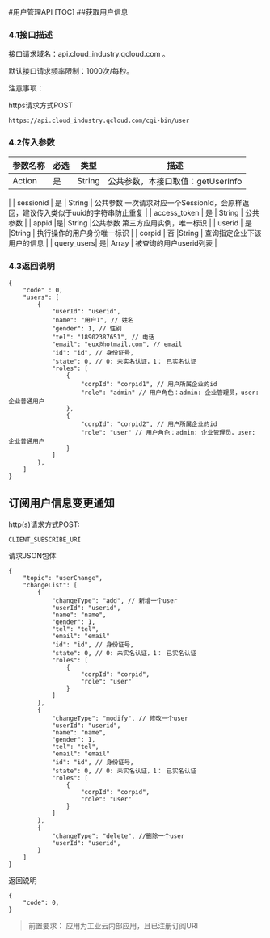 #用户管理API
[TOC]
##获取用户信息

### 4.1接口描述
接口请求域名：api.cloud_industry.qcloud.com 。



默认接口请求频率限制：1000次/每秒。

注意事项：

https请求方式POST

```
https://api.cloud_industry.qcloud.com/cgi-bin/user
```
### 4.2传入参数


| 参数名称 | 必选 | 类型 | 描述 |
| --- | --- | --- | --- |
|Action  | 是 | String |公共参数，本接口取值：getUserInfo
  |
| sessionid	 | 是 | String | 公共参数 一次请求对应一个SessionId，会原样返回，建议传入类似于uuid的字符串防止重复 |
| access_token | 是 | String | 公共参数 |
| appid |是| String |公共参数 第三方应用实例，唯一标识 |
| userid | 是 |String  | 执行操作的用户身份唯一标识 |
| corpid | 否 |String  | 查询指定企业下该用户的信息 |
| query_users|  是| Array  | 被查询的用户userid列表 |
   
   
   
   
### 4.3返回说明

```
{
    "code" : 0,
    "users": [
        {
            "userId": "userid",
            "name": "用户1", // 姓名
            "gender": 1, // 性别
            "tel": "18902387651", // 电话
            "email": "eux@hotmail.com", // email
            "id": "id", // 身份证号,
            "state": 0, // 0: 未实名认证，1： 已实名认证
            "roles": [
                {
                    "corpId": "corpid1", // 用户所属企业的id
                    "role": "admin" // 用户角色：admin: 企业管理员，user: 企业普通用户
                },
                {
                    "corpId": "corpid2", // 用户所属企业的id
                    "role": "user" // 用户角色：admin: 企业管理员，user: 企业普通用户
                }
            ]
        }, 
    ]
}
```



## 订阅用户信息变更通知

http(s)请求方式POST:

```
CLIENT_SUBSCRIBE_URI
```

请求JSON包体

```
{
    "topic": "userChange",
    "changeList": [
        {
            "changeType": "add", // 新增一个user
            "userId": "userid",
            "name": "name",
            "gender": 1,
            "tel": "tel",
            "email": "email"
            "id": "id", // 身份证号,
            "state": 0, // 0: 未实名认证，1： 已实名认证
            "roles": [
                {
                    "corpId": "corpid",
                    "role": "user"
                }
            ]
        },
        {
            "changeType": "modify", // 修改一个user
            "userId": "userid",
            "name": "name",
            "gender": 1,
            "tel": "tel",
            "email": "email"
            "id": "id", // 身份证号,
            "state": 0, // 0: 未实名认证，1： 已实名认证
            "roles": [
                {
                    "corpId": "corpid",
                    "role": "user"
                }
            ]
        },
        {
            "changeType": "delete", //删除一个user
            "userId": "userid",
        }
    ]
}
```

返回说明

```
{
    "code": 0,
}
```

> 前置要求： 应用为工业云内部应用，且已注册订阅URI

